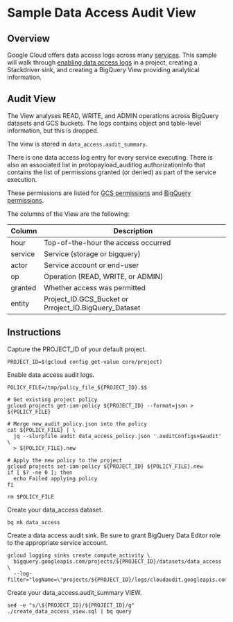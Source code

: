 
# Sample Data Access Audit View

## Overview

Google Cloud offers data access logs across many [services](https://cloud.google.com/logging/docs/audit/services).
This sample will walk through [enabling data access logs](https://cloud.google.com/logging/docs/audit/configure-data-access)
in a project, creating a Stackdriver sink, and creating a BigQuery View providing analytical information.

## Audit View

The View analyses READ, WRITE, and ADMIN operations across BigQuery datasets and GCS buckets. The logs
contains object and table-level information, but this is dropped.

The view is stored in ```data_access.audit_summary```.

There is one data access log entry for every service executing. There is also an associated
list in protopayload_auditlog.authorizationInfo that contains the list of permissions
granted (or denied) as part of the service execution.

These permissions are listed for [GCS permissions](https://cloud.google.com/storage/docs/access-control/iam-permissions) and
[BigQuery permissions](https://cloud.google.com/bigquery/docs/access-control#bq-permissions).

The columns of the View are the following:

| Column | Description |
| ------ | ----------- |
| hour | Top-of-the-hour the access occurred |
| service | Service (storage or bigquery) |
| actor | Service account or end-user |
| op | Operation (READ, WRITE, or ADMIN) |
| granted | Whether access was permitted |
| entity | Project_ID.GCS_Bucket or Prroject_ID.BigQuery_Dataset |

## Instructions

Capture the PROJECT_ID of your default project.

    PROJECT_ID=$(gcloud config get-value core/project)

Enable data access audit logs.

    POLICY_FILE=/tmp/policy_file_${PROJECT_ID}.$$
    
    # Get existing project policy
    gcloud projects get-iam-policy ${PROJECT_ID} --format=json > ${POLICY_FILE}
    
    # Merge new_audit_policy.json into the policy
    cat ${POLICY_FILE} | \
      jq --slurpfile audit data_access_policy.json '.auditConfigs=$audit' \
      > ${POLICY_FILE}.new
    
    # Apply the new policy to the project
    gcloud projects set-iam-policy ${PROJECT_ID} ${POLICY_FILE}.new
    if [ $? -ne 0 ]; then
      echo Failed applying policy
    fi
    
    rm $POLICY_FILE

Create your data_access dataset.

    bq mk data_access

Create a data access audit sink. Be sure to grant BigQuery Data Editor role to the appropriate service account.

    gcloud logging sinks create compute_activity \
      bigquery.googleapis.com/projects/${PROJECT_ID}/datasets/data_access \
      --log-filter="logName=\"projects/${PROJECT_ID}/logs/cloudaudit.googleapis.com%2Fdata_access\""

Create your data_access.audit_summary VIEW.

    sed -e "s/\${PROJECT_ID}/${PROJECT_ID}/g" ./create_data_access_view.sql | bq query

